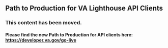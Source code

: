 ## Path to Production for VA Lighthouse API Clients

### This content has been moved.

#### Please find the new Path to Production for API clients here: https://developer.va.gov/go-live
